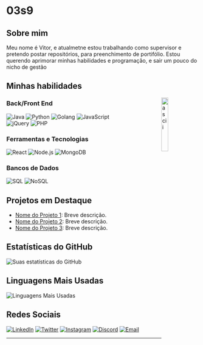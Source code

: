 # 03s9 

## Sobre mim
Meu nome é Vitor, e atualmetne estou trabalhando como supervisor e pretendo postar repositórios, para preenchimento de portifólio. Estou querendo aprimorar minhas habilidades e programação, e sair um pouco do nicho de gestão

## Minhas habilidades

<img src="https://github.com/user-attachments/assets/5bd4721d-6e27-4eea-8904-05b8f7e1696e" alt="ascii" style="width: 19%; float: right;">

### Back/Front End
![Java](https://img.shields.io/badge/-Java-007396?style=flat-square&logo=java)
![Python](https://img.shields.io/badge/-Python-3776AB?style=flat-square&logo=python&logoColor=white)
![Golang](https://img.shields.io/badge/-Golang-00ADD8?style=flat-square&logo=go&logoColor=white)
![JavaScript](https://img.shields.io/badge/-JavaScript-F7DF1E?style=flat-square&logo=javascript&logoColor=black)   
![jQuery](https://img.shields.io/badge/-jQuery-0769AD?style=flat-square&logo=jquery&logoColor=white)
![PHP](https://img.shields.io/badge/-PHP-777BB4?style=flat-square&logo=php&logoColor=white)

### Ferramentas e Tecnologias
![React](https://img.shields.io/badge/-React-61DAFB?style=flat-square&logo=react&logoColor=black)
![Node.js](https://img.shields.io/badge/-Node.js-339933?style=flat-square&logo=node.js&logoColor=white)
![MongoDB](https://img.shields.io/badge/-MongoDB-47A248?style=flat-square&logo=mongodb&logoColor=white)

### Bancos de Dados
![SQL](https://img.shields.io/badge/-SQL-4479A1?style=flat-square&logo=mysql&logoColor=white)
![NoSQL](https://img.shields.io/badge/-NoSQL-4DB33D?style=flat-square&logo=mongodb&logoColor=white)

## Projetos em Destaque
- [Nome do Projeto 1](link): Breve descrição.
- [Nome do Projeto 2](link): Breve descrição.
- [Nome do Projeto 3](link): Breve descrição.

## Estatísticas do GitHub
![Suas estatísticas do GitHub](https://github-readme-stats.vercel.app/api?username=03s9&show_icons=true&theme=radical)

## Linguagens Mais Usadas
![Linguagens Mais Usadas](https://github-readme-stats.vercel.app/api/top-langs/?03s9&layout=compact&theme=radical)

## Redes Sociais
[![LinkedIn](https://img.shields.io/badge/-LinkedIn-0077B5?style=flat-square&logo=linkedin&logoColor=white)](seu-linkedin)
[![Twitter](https://img.shields.io/badge/-Twitter-1DA1F2?style=flat-square&logo=twitter&logoColor=white)](seu-twitter)
[![Instagram](https://img.shields.io/badge/-Instagram-E4405F?style=flat-square&logo=instagram&logoColor=white)](seu-instagram)
[![Discord](https://img.shields.io/badge/-Discord-7289DA?style=flat-square&logo=discord&logoColor=white)](seu-discord)
[![Email](https://img.shields.io/badge/-ProtonMail-8B89CC?style=flat-square&logo=protonmail&logoColor=white)](mailto:seu-email@protonmail.com)

---

